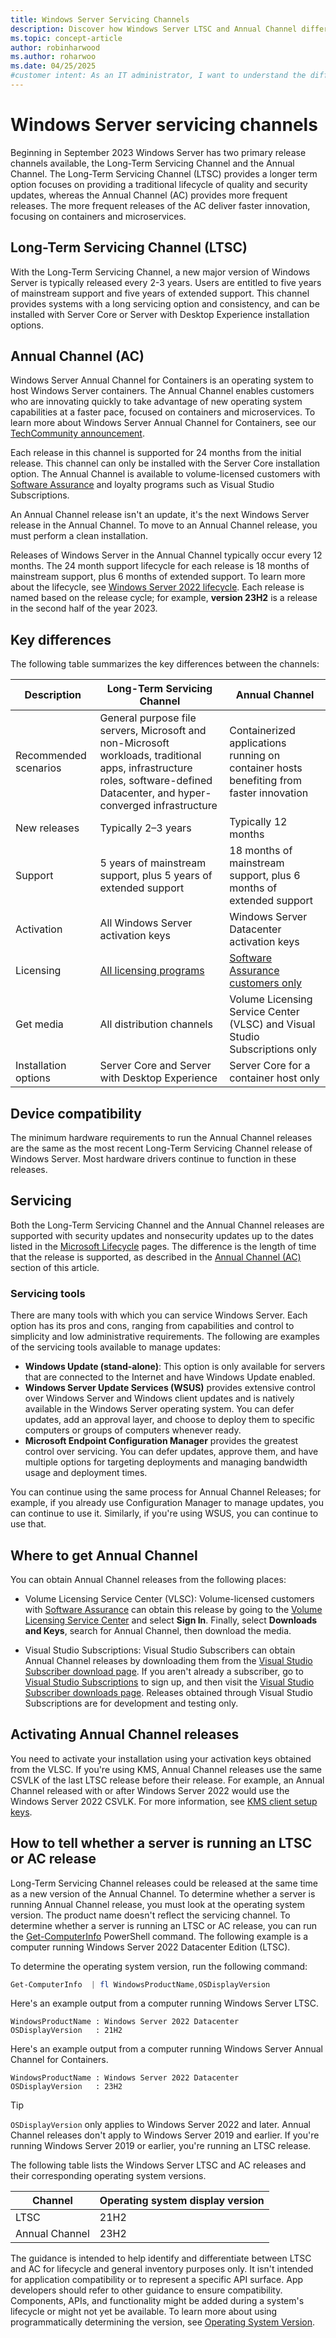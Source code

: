 ```yaml
---
title: Windows Server Servicing Channels
description: Discover how Windows Server LTSC and Annual Channel differ in release cycles, support, and installation options to meet your organization's needs.
ms.topic: concept-article
author: robinharwood
ms.author: roharwoo
ms.date: 04/25/2025
#customer intent: As an IT administrator, I want to understand the differences between the Long-Term Servicing Channel (LTSC) and Annual Channel (AC) for Windows Server, so that I can make informed decisions about which channel to use for my organization's needs.
---
```


# Windows Server servicing channels

Beginning in September 2023 Windows Server has two primary release channels available, the Long-Term Servicing Channel and the Annual Channel. The Long-Term Servicing Channel (LTSC) provides a longer term option focuses on providing a traditional lifecycle of quality and security updates, whereas the Annual Channel (AC) provides more frequent releases. The more frequent releases of the AC deliver faster innovation, focusing on containers and microservices.

## Long-Term Servicing Channel (LTSC)

With the Long-Term Servicing Channel, a new major version of Windows Server is typically released every 2-3 years. Users are entitled to five years of mainstream support and five years of extended support. This channel provides systems with a long servicing option and consistency, and can be installed with Server Core or Server with Desktop Experience installation options.

## Annual Channel (AC)

Windows Server Annual Channel for Containers is an operating system to host Windows Server containers. The Annual Channel enables customers who are innovating quickly to take advantage of new operating system capabilities at a faster pace, focused on containers and microservices. To learn more about Windows Server Annual Channel for Containers, see our [TechCommunity announcement](https://techcommunity.microsoft.com/t5/windows-server-news-and-best/windows-server-annual-channel-for-containers/ba-p/3866248).

Each release in this channel is supported for 24 months from the initial release. This channel can only be installed with the Server Core installation option. The Annual Channel is available to volume-licensed customers with [Software Assurance](https://www.microsoft.com/licensing/licensing-programs/software-assurance-default.aspx) and loyalty programs such as Visual Studio Subscriptions.

An Annual Channel release isn't an update, it's the next Windows Server release in the Annual Channel. To move to an Annual Channel release, you must perform a clean installation.

Releases of Windows Server in the Annual Channel typically occur every 12 months. The 24 month support lifecycle for each release is 18 months of mainstream support, plus 6 months of extended support. To learn more about the lifecycle, see [Windows Server 2022 lifecycle](/lifecycle/products/windows-server-2022). Each release is named based on the release cycle; for example, **version 23H2** is a release in the second half of the year 2023.

## Key differences

The following table summarizes the key differences between the channels:

| Description | Long-Term Servicing Channel | Annual Channel |
| -----------------------|--|--|
| Recommended scenarios | General purpose file servers, Microsoft and non-Microsoft workloads, traditional apps, infrastructure roles, software-defined Datacenter, and hyper-converged infrastructure | Containerized applications running on container hosts benefiting from faster innovation |
| New releases | Typically 2–3 years | Typically 12 months |
| Support | 5 years of mainstream support, plus 5 years of extended support | 18 months of mainstream support, plus 6 months of extended support |
| Activation | All Windows Server activation keys | Windows Server Datacenter activation keys |
| Licensing | [All licensing programs](https://www.microsoft.com/licensing/docs/view/Licensing-Programs) | [Software Assurance customers only](https://www.microsoft.com/licensing/licensing-programs/software-assurance-default) |
| Get media | All distribution channels | Volume Licensing Service Center (VLSC) and Visual Studio Subscriptions only |
| Installation options | Server Core and Server with Desktop Experience | Server Core for a container host only |

## Device compatibility

The minimum hardware requirements to run the Annual Channel releases are the same as the most recent Long-Term Servicing Channel release of Windows Server. Most hardware drivers continue to function in these releases.

## Servicing

Both the Long-Term Servicing Channel and the Annual Channel releases are supported with security updates and nonsecurity updates up to the dates listed in the [Microsoft Lifecycle](/lifecycle/products/) pages. The difference is the length of time that the release is supported, as described in the [Annual Channel (AC)](#annual-channel-ac) section of this article.

### Servicing tools

There are many tools with which you can service Windows Server. Each option has its pros and cons, ranging from capabilities and control to simplicity and low administrative requirements. The following are examples of the servicing tools available to manage updates:

- **Windows Update (stand-alone)**: This option is only available for servers that are connected to the Internet and have Windows Update enabled.
- **Windows Server Update Services (WSUS)** provides extensive control over Windows Server and Windows client updates and is natively available in the Windows Server operating system. You can defer updates, add an approval layer, and choose to deploy them to specific computers or groups of computers whenever ready.
- **Microsoft Endpoint Configuration Manager** provides the greatest control over servicing. You can defer updates, approve them, and have multiple options for targeting deployments and managing bandwidth usage and deployment times.

You can continue using the same process for Annual Channel Releases; for example, if you already use Configuration Manager to manage updates, you can continue to use it. Similarly, if you're using WSUS, you can continue to use that.

## Where to get Annual Channel

You can obtain Annual Channel releases from the following places:

- Volume Licensing Service Center (VLSC): Volume-licensed customers with [Software Assurance](https://www.microsoft.com/licensing/licensing-programs/software-assurance-default.aspx) can obtain this release by going to the [Volume Licensing Service Center](https://www.microsoft.com/Licensing/servicecenter/default.aspx) and select **Sign In**. Finally, select **Downloads and Keys**, search for Annual Channel, then download the media.

- Visual Studio Subscriptions: Visual Studio Subscribers can obtain Annual Channel releases by downloading them from the [Visual Studio Subscriber download page](https://my.visualstudio.com/Downloads?q=Windows%20Server,%20version). If you aren't already a subscriber, go to [Visual Studio Subscriptions](https://www.visualstudio.com/subscriptions/) to sign up, and then visit the [Visual Studio Subscriber downloads page](https://my.visualstudio.com/Downloads?q=Windows%20Server,%20version). Releases obtained through Visual Studio Subscriptions are for development and testing only.

## Activating Annual Channel releases

You need to activate your installation using your activation keys obtained from the VLSC. If you're using KMS, Annual Channel releases use the same CSVLK of the last LTSC release before their release. For example, an Annual Channel released with or after Windows Server 2022 would use the Windows Server 2022 CSVLK. For more information, see [KMS client setup keys](kms-client-activation-keys.md).

## How to tell whether a server is running an LTSC or AC release

Long-Term Servicing Channel releases could be released at the same time as a new version of the Annual Channel. To determine whether a server is running Annual Channel release, you must look at the operating system version. The product name doesn't reflect the servicing channel. To determine whether a server is running an LTSC or AC release, you can run the [Get-ComputerInfo](/powershell/module/microsoft.powershell.management/get-computerinfo) PowerShell command. The following example is a computer running Windows Server 2022 Datacenter Edition (LTSC).

To determine the operating system version, run the following command:

```powershell
Get-ComputerInfo  | fl WindowsProductName,OSDisplayVersion
```

Here's an example output from a computer running Windows Server LTSC.

```output
WindowsProductName : Windows Server 2022 Datacenter
OSDisplayVersion   : 21H2
```

Here's an example output from a computer running Windows Server Annual Channel for Containers.

```output
WindowsProductName : Windows Server 2022 Datacenter
OSDisplayVersion   : 23H2
```

> [!TIP]
> `OSDisplayVersion` only applies to Windows Server 2022 and later. Annual Channel releases don't apply to Windows Server 2019 and earlier. If you're running Windows Server 2019 or earlier, you're running an LTSC release.

The following table lists the Windows Server LTSC and AC releases and their corresponding operating system versions.

| Channel | Operating system display version |
| --- | --- |
| LTSC | 21H2 |
| Annual Channel | 23H2 |

The guidance is intended to help identify and differentiate between LTSC and AC for lifecycle and general inventory purposes only. It isn't intended for application compatibility or to represent a specific API surface. App developers should refer to other guidance to ensure compatibility. Components, APIs, and functionality might be added during a system's lifecycle or might not yet be available. To learn more about using programmatically determining the version, see [Operating System Version](/windows/win32/sysinfo/operating-system-version).
